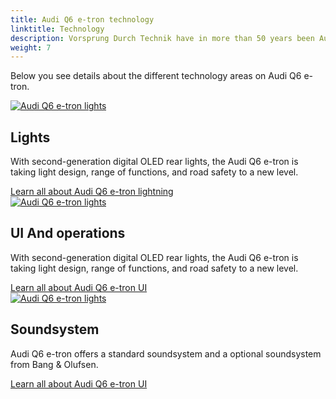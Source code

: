 ```yaml
---
title: Audi Q6 e-tron technology
linktitle: Technology
description: Vorsprung Durch Technik have in more than 50 years been Audis mantra and Audi Q6 e-tron is no exception. It is loaded with advanced technology in many areas like Driver Assistance, lights, charging technology and many more areas to give you a safe, comfortable and luxurios journey. 
weight: 7
---
```

<!-- markdownlint-disable MD033 -->


Below you see details about the different technology areas on Audi Q6 e-tron.


<div class="container p-3 mb-4 bg-body-tertiary rounded border">
	<a href="lights/"><img src="https://media.electrichasgoneaudi.net/multimedia/models/q6-e-tron/prototypetestdrive_4_st.jpg" class="img-fluid mb-2" class="img-fluid" alt="Audi Q6 e-tron lights" ></a>
	<h2>Lights</h2>
	<p>
		With second-generation digital OLED rear lights, the Audi Q6 e-tron is taking light design, range of functions, and road safety to a new level.
	</p>
	<a href="lights/" class="btn btn-outline-primary" role="button">Learn all about Audi Q6 e-tron lightning</a>
</div>

<div class="container p-3 mb-4 bg-body-tertiary rounded border">
	<a href="uiandoperations/"><img src="https://media.electrichasgoneaudi.net/multimedia/models/q6-e-tron/technology/uiandoperations/screens_1_st.jpg" class="img-fluid mb-2" class="img-fluid" alt="Audi Q6 e-tron lights" ></a>
	<h2>UI And operations</h2>
	<p>
		With second-generation digital OLED rear lights, the Audi Q6 e-tron is taking light design, range of functions, and road safety to a new level.
	</p>
	<a href="uiandoperations/" class="btn btn-outline-primary" role="button">Learn all about Audi Q6 e-tron UI</a>
</div>

<div class="container p-3 mb-4 bg-body-tertiary rounded border">
	<a href="soundsystem/"><img src="https://media.electrichasgoneaudi.net/multimedia/models/q6-e-tron/technology/soundsystem/soundsystem_1_st.jpg" class="img-fluid mb-2" class="img-fluid" alt="Audi Q6 e-tron lights" ></a>
	<h2>Soundsystem</h2>
	<p>
		Audi Q6 e-tron offers a standard soundsystem and a optional soundsystem from Bang & Olufsen.
	</p>
	<a href="soundsystem/" class="btn btn-outline-primary" role="button">Learn all about Audi Q6 e-tron UI</a>
</div>

